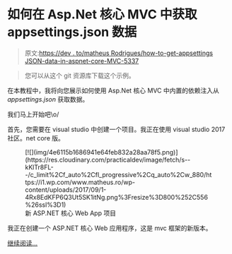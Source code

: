 # 如何在 Asp.Net 核心 MVC 中获取 appsettings.json 数据

> 原文:[https://dev . to/matheus Rodrigues/how-to-get-appsettings JSON-data-in-aspnet-core-MVC-5337](https://dev.to/matheusrodrigues/how-to-get-appsettingsjson-data-in-aspnet-core-mvc-5337)

> 您可以从这个 git 资源库下载这个示例。

在本教程中，我将向您展示如何使用 Asp.Net 核心 MVC 中内置的依赖注入从 *appsettings.json* 获取数据。

我们马上开始吧\o/

首先，您需要在 visual studio 中创建一个项目。我正在使用 visual studio 2017 社区。net core 版。

<figure>[![](img/4e6115b1686941e64feb832a28aa78f5.png)](https://res.cloudinary.com/practicaldev/image/fetch/s--kKlTr8FL--/c_limit%2Cf_auto%2Cfl_progressive%2Cq_auto%2Cw_880/https://i1.wp.com/www.matheus.ro/wp-content/uploads/2017/09/1-4Rx8EdKFP6Q3Ut5SK1itNg.png%3Fresize%3D800%252C556%26ssl%3D1) 

<figcaption>新 ASP.NET 核心 Web App 项目</figcaption>

</figure>

我正在创建一个 ASP.NET 核心 Web 应用程序，这是 mvc 框架的新版本。

[继续阅读...](https://www.matheus.ro/2017/09/25/get-appsettings-json-data-asp-net-core-mvc/)